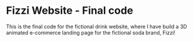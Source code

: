 # Fizzi Website - Final code

This is the final code for the fictional drink website, where I have build a 3D animated e-commerce landing page for the fictional soda brand, Fizzi!

